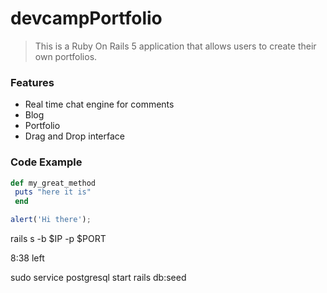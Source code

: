 # devcampPortfolio

> This is a Ruby On Rails 5 application that allows users to create their own portfolios.

### Features

- Real time chat engine for comments
- Blog
- Portfolio
- Drag and Drop interface

### Code Example 

```ruby
def my_great_method
 puts "here it is"
 end
 ```
 
 ```javascript
alert('Hi there'); 
 ```
 
 
rails s -b $IP -p $PORT
 
8:38 left
 
 sudo service postgresql start
 rails db:seed
 
